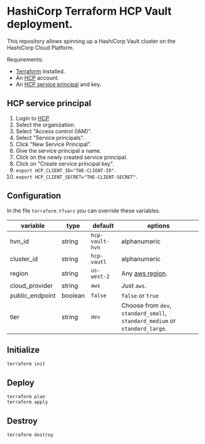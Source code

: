 # HashiCorp Terraform HCP Vault deployment.

This repository allows spinning up a HashiCorp Vault cluster on the HashiCorp Cloud Platform.

Requirements:

- [Terraform](https://www.terraform.io/) installed.
- An [HCP](https://portal.cloud.hashicorp.com/) account.
- An [HCP service principal](https://portal.cloud.hashicorp.com/access/service-principals) and key.

## HCP service principal

1. Login to [HCP](https://portal.cloud.hashicorp.com/).
2. Select the organization.
3. Select "Access control (IAM)".
4. Select "Service principals".
5. Click "New Service Principal".
6. Give the service principal a name.
7. Click on the newly created service principal.
8. Click on "Create service principal key".
9. `export HCP_CLIENT_ID="THE-CLIENT-ID"`.
10. `export HCP_CLIENT_SECRET="THE-CLIENT-SECRET"`.

## Configuration

In the file `terraform.tfvars` you can override these variables.

|variable       |type   |default        |options          |
|---------------|-------|---------------|-----------------|
|hvn_id         |string |`hcp-vault-hvn`|alphanumeric     |
|cluster_id     |string |`hcp-vautl`    |alphanumeric     |
|region         |string |`us-west-2`    |Any [aws region](https://docs.aws.amazon.com/AmazonRDS/latest/UserGuide/Concepts.RegionsAndAvailabilityZones.html).|
|cloud_provider |string |`aws`          |Just `aws`.      |
|public_endpoint|boolean|`false`        |`false` or `true`|
|tier           |string |`dev`          |Choose from `dev`, `standard_small`, `standard_medium` or `standard_large`.|

## Initialize

```shell
terraform init
```

## Deploy

```shell
terraform plan
terraform apply
```

## Destroy

```shell
terraform destroy
```
